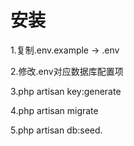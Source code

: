 # 安装
1.复制.env.example -> .env

2.修改.env对应数据库配置项

3.php artisan key:generate

4.php artisan migrate

5.php artisan db:seed.
